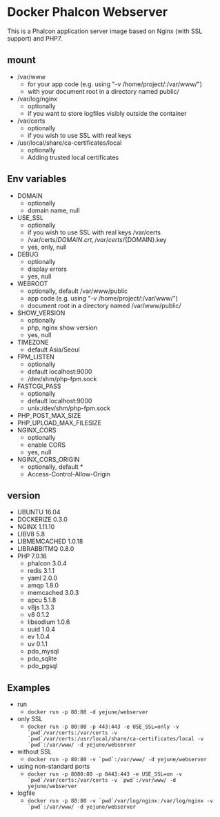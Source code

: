 # Docker Phalcon Webserver

This is a Phalcon application server image based on Nginx (with SSL support) and PHP7.

## mount
-   /var/www
    -   for your app code (e.g. using "-v /home/project/:/var/www/")
    -   with your document root in a directory named public/
-   /var/log/nginx
    -   optionally
    -   if you want to store logfiles visibly outside the container
-   /var/certs
    -   optionally
    -   if you wish to use SSL with real keys
-   /usr/local/share/ca-certificates/local
    -   optionally
    -   Adding trusted local certificates

## Env variables
-   DOMAIN
    -   optionally
    -   domain name, null
-   USE_SSL
    -   optionally
    -   if you wish to use SSL with real keys /var/certs
    -   /var/certs/${DOMAIN}.crt, /var/certs/${DOMAIN}.key
    -   yes, only, null
-   DEBUG
    -   optionally
    -   display errors
    -   yes, null
-   WEBROOT
    -   optionally, default /var/www/public
    -   app code (e.g. using "-v /home/project/:/var/www/")
    -   document root in a directory named /var/www/public/
-   SHOW_VERSION
    -   optionally
    -   php, nginx show version
    -   yes, null
-   TIMEZONE
    -   default Asia/Seoul
-   FPM_LISTEN
    -   optionally
    -   default localhost:9000
    -   /dev/shm/php-fpm.sock
-   FASTCGI_PASS
    -   optionally
    -   default localhost:9000
    -   unix:/dev/shm/php-fpm.sock
-   PHP_POST_MAX_SIZE
-   PHP_UPLOAD_MAX_FILESIZE
-   NGINX_CORS
    -   optionally
    -   enable CORS
    -   yes, null
-   NGINX_CORS_ORIGIN
    -   optionally, default *
    -   Access-Control-Allow-Origin

## version
-   UBUNTU 16.04
-   DOCKERIZE 0.3.0
-   NGINX 1.11.10
-   LIBV8 5.8
-   LIBMEMCACHED 1.0.18
-   LIBRABBITMQ 0.8.0
-   PHP 7.0.16
    -   phalcon 3.0.4
    -   redis 3.1.1
    -   yaml 2.0.0
    -   amqp 1.8.0
    -   memcached 3.0.3
    -   apcu 5.1.8
    -   v8js 1.3.3
    -   v8 0.1.2
    -   libsodium 1.0.6
    -   uuid 1.0.4
    -   ev 1.0.4
    -   uv 0.1.1
    -   pdo_mysql
    -   pdo_sqlite
    -   pdo_pgsql

## Examples
-   run
    -   ``docker run -p 80:80 -d yejune/webserver``
-   only SSL
    -   ``docker run -p 80:80 -p 443:443 -e USE_SSL=only -v `pwd`/var/certs:/var/certs -v `pwd`/var/certs:/usr/local/share/ca-certificates/local -v `pwd`:/var/www/ -d yejune/webserver``
-   without SSL
    -   ``docker run -p 80:80 -v `pwd`:/var/www/ -d yejune/webserver``
-   using non-standard ports
    -   ``docker run -p 8080:80 -p 8443:443 -e USE_SSL=on -v `pwd`/var/certs:/var/certs -v `pwd`:/var/www/ -d yejune/webserver``
-   logfile
    -   ``docker run -p 80:80 -v `pwd`/var/log/nginx:/var/log/nginx -v `pwd`:/var/www/ -d yejune/webserver``

